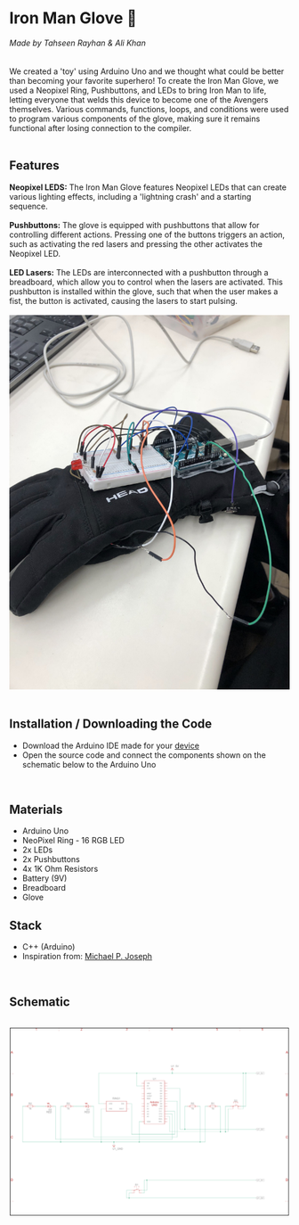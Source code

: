 # Iron Man Glove 🤖
*Made by Tahseen Rayhan & Ali Khan*
<br>
<br>
<br>
We created a 'toy' using Arduino Uno and we thought what could be better than becoming your favorite superhero! To create the Iron Man Glove, we used a Neopixel Ring, Pushbuttons, and LEDs to bring Iron Man to life, letting everyone that welds this device to become one of the Avengers themselves. Various commands, functions, loops, and conditions were used to program various components of the glove, making sure it remains functional after losing connection to the compiler. 
<br>
<br>
## Features
**Neopixel LEDS:** The Iron Man Glove features Neopixel LEDs that can create various lighting effects, including a 'lightning crash' and a starting sequence.
<br>
<br>
**Pushbuttons:** The glove is equipped with pushbuttons that allow for controlling different actions. Pressing one of the buttons triggers an action, such as activating the red lasers and pressing the other activates the Neopixel LED.
<br>
<br>
**LED Lasers:** The LEDs are interconnected with a pushbutton through a breadboard, which allow you to control when the lasers are activated. This pushbutton is installed within the glove, such that when the user makes a fist, the button is activated, causing the lasers to start pulsing.
<br><br>
![Image](/media/Glove_04.jpg)
<br>
<br>
## Installation / Downloading the Code
- Download the Arduino IDE made for your [device](https://www.arduino.cc/en/software)
- Open the source code and connect the components shown on the schematic below to the Arduino Uno

<br>

## Materials
* Arduino Uno
* NeoPixel Ring - 16 RGB LED
* 2x LEDs
* 2x Pushbuttons
* 4x 1K Ohm Resistors
* Battery (9V)
* Breadboard
* Glove

## Stack
* C++ (Arduino)
* Inspiration from: [Michael P. Joseph](https://github.com/michaelpjoseph/ironmanblaster/blob/master/ironmanblaster.ino)
<br>

## Schematic
<br>![Image](/media/Schematic.png)
